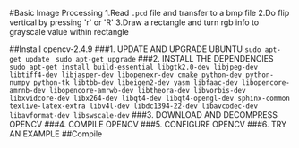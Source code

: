 #Basic Image Processing
	1.Read `.pcd` file and transfer to a bmp file
	2.Do flip vertical by pressing 'r' or 'R' 
	3.Draw a rectangle and turn rgb info to grayscale value within rectangle

##Install opencv-2.4.9
###1. UPDATE AND UPGRADE UBUNTU
	`sudo apt-get update`
	` sudo apt-get upgrade`
###2. INSTALL THE DEPENDENCIES
	`sudo apt-get install build-essential libgtk2.0-dev libjpeg-dev libtiff4-dev libjasper-dev libopenexr-dev cmake python-dev python-numpy python-tk libtbb-dev libeigen2-dev yasm libfaac-dev libopencore-amrnb-dev libopencore-amrwb-dev libtheora-dev libvorbis-dev libxvidcore-dev libx264-dev libqt4-dev libqt4-opengl-dev sphinx-common texlive-latex-extra libv4l-dev libdc1394-22-dev libavcodec-dev libavformat-dev libswscale-dev`
###3. DOWNLOAD AND DECOMPRESS OPENCV
###4. COMPILE OPENCV
###5. CONFIGURE OPENCV
###6. TRY AN EXAMPLE
##Compile
	


